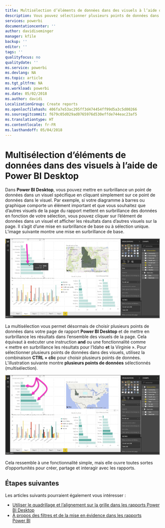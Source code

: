 ```yaml
---
title: Multisélection d’éléments de données dans des visuels à l’aide de Power BI Desktop
description: Vous pouvez sélectionner plusieurs points de données dans des visuels Power BI Desktop à l’aide de la combinaison CTRL+clic
services: powerbi
documentationcenter: ''
author: davidiseminger
manager: kfile
backup: ''
editor: ''
tags: ''
qualityfocus: no
qualitydate: ''
ms.service: powerbi
ms.devlang: NA
ms.topic: article
ms.tgt_pltfrm: NA
ms.workload: powerbi
ms.date: 05/02/2018
ms.author: davidi
LocalizationGroup: Create reports
ms.openlocfilehash: 406fa7e53ac295ff3d474454ff99d5a3c5d00266
ms.sourcegitcommit: f679c05d029ad0765976d530effde744eac23af5
ms.translationtype: HT
ms.contentlocale: fr-FR
ms.lasthandoff: 05/04/2018
---
```

# <a name="multi-select-data-elements-in-visuals-using-power-bi-desktop"></a>Multisélection d’éléments de données dans des visuels à l’aide de Power BI Desktop

Dans **Power BI Desktop**, vous pouvez mettre en surbrillance un point de données dans un visuel spécifique en cliquant simplement sur ce point de données dans le visuel. Par exemple, si votre diagramme à barres ou graphique comporte un élément important et que vous souhaitez que d’autres visuels de la page du rapport mettent en surbrillance des données en fonction de votre sélection, vous pouvez cliquer sur l’élément de données dans un visuel et afficher les résultats dans d’autres visuels sur la page. Il s’agit d’une mise en surbrillance de base ou à sélection unique. L’image suivante montre une mise en surbrillance de base. 

![](media/desktop-multi-select/multi-select_01.png)

La multisélection vous permet désormais de choisir plusieurs points de données dans votre page de rapport **Power BI Desktop** et de mettre en surbrillance les résultats dans l’ensemble des visuels de la page. Cela équivaut à exécuter une instruction **and** ou une fonctionnalité comme « mettre en surbrillance les résultats pour l’Idaho **et** la Virginie ». Pour sélectionner plusieurs points de données dans des visuels, utilisez la combinaison **CTRL + clic** pour choisir plusieurs points de données. L’illustration suivante montre **plusieurs points de données** sélectionnés (multisélection).

![](media/desktop-multi-select/multi-select_02.png)

Cela ressemble à une fonctionnalité simple, mais elle ouvre toutes sortes d’opportunités pour créer, partage et interagir avec les rapports. 

## <a name="next-steps"></a>Étapes suivantes

Les articles suivants pourraient également vous intéresser :

* [Utiliser le quadrillage et l’alignement sur la grille dans les rapports Power BI Desktop](desktop-gridlines-snap-to-grid.md)
* [À propos des filtres et de la mise en évidence dans les rapports Power BI](power-bi-reports-filters-and-highlighting.md)

